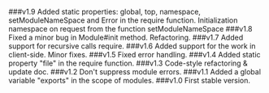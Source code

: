 ###v1.9
    Added static properties: global, top, namespace, setModuleNameSpace and Error in the require function.
    Initialization namespace on request from the function setModuleNameSpace
###v1.8
    Fixed a minor bug in Module#init method. Refactoring.
###v1.7
    Added support for recursive calls require.
###v1.6
    Added support for the work in client-side. Minor fixes.
###v1.5
    Fixed error handling.
###v1.4
    Added static property "file" in the require function.
###v1.3
    Code-style refactoring & update doc.
###v1.2
    Don't suppress module errors.
###v1.1
    Added a global variable "exports" in the scope of modules.
###v1.0
    First stable version.
